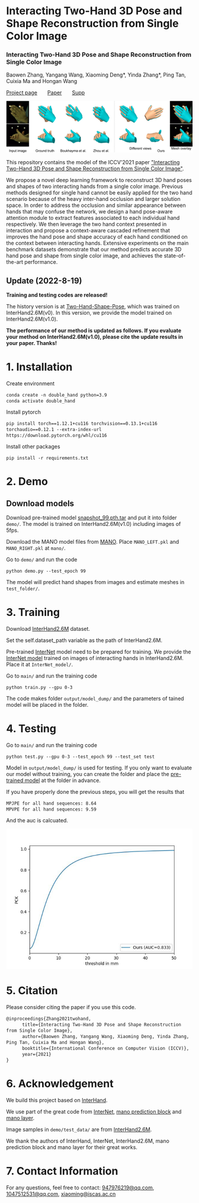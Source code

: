 # Interacting Two-Hand 3D Pose and Shape Reconstruction from Single Color Image

### Interacting Two-Hand 3D Pose and Shape Reconstruction from Single Color Image
Baowen Zhang, Yangang Wang, Xiaoming Deng*, Yinda Zhang*, Ping Tan, Cuixia Ma and Hongan Wang

[Project page](https://baowenz.github.io/Intershape/)   &nbsp;  &nbsp;  &nbsp;  [Paper](https://openaccess.thecvf.com/content/ICCV2021/papers/Zhang_Interacting_Two-Hand_3D_Pose_and_Shape_Reconstruction_From_Single_Color_ICCV_2021_paper.pdf)   &nbsp;  &nbsp;  &nbsp;  [Supp](https://openaccess.thecvf.com/content/ICCV2021/supplemental/Zhang_Interacting_Two-Hand_3D_ICCV_2021_supplemental.pdf)

![prediction example](assets/teaser.png)

This repository contains the model of the ICCV'2021 paper ["Interacting Two-Hand 3D Pose and Shape Reconstruction from Single Color Image"](https://openaccess.thecvf.com/content/ICCV2021/papers/Zhang_Interacting_Two-Hand_3D_Pose_and_Shape_Reconstruction_From_Single_Color_ICCV_2021_paper.pdf).

We propose a novel deep learning framework to reconstruct 3D hand poses and shapes of two interacting hands from a single color image. Previous methods designed for single hand cannot be easily applied for the two hand scenario because of the heavy inter-hand occlusion and larger solution space. In order to address the occlusion and similar appearance between hands that may confuse the network, we design a hand pose-aware attention module to extract features associated to each individual hand respectively. We then leverage the two hand context presented in interaction and propose a context-aware cascaded refinement that improves the hand pose and shape accuracy of each hand conditioned on the context between interacting hands. Extensive experiments on the main benchmark datasets demonstrate that our method predicts accurate 3D hand pose and shape from single color image, and achieves the state-of-the-art performance.

## Update (2022-8-19)
**Training and testing codes are released!**

The history version is at [Two-Hand-Shape-Pose](https://github.com/BaowenZ/Two-Hand-Shape-Pose), which was trained on InterHand2.6M(v0).
In this version, we provide the model trained on InterHand2.6M(v1.0). 

**The performance of our method is updated as follows. If you evaluate your method on InterHand2.6M(v1.0), please cite the update results in your paper. Thanks!**


# 1. Installation
Create environment
```
conda create -n double_hand python=3.9
conda activate double_hand 
```
Install pytorch
```
pip install torch==1.12.1+cu116 torchvision==0.13.1+cu116 torchaudio==0.12.1 --extra-index-url https://download.pytorch.org/whl/cu116
```
Install other packages
```
pip install -r requirements.txt
```
# 2. Demo
## Download models
Download pre-trained model [snapshot_99.pth.tar](https://drive.google.com/drive/folders/1RAQ_Bxh4LIdJS8uxEVNMrR3nzqTbelZo) and put it into folder `demo/`.
The model is trained on InterHand2.6M(v1.0) including images of 5fps.

Download the MANO model files from [MANO](https://mano.is.tue.mpg.de/). Place `MANO_LEFT.pkl` and `MANO_RIGHT.pkl` at `mano/`.

Go to `demo/` and run the code
```
python demo.py --test_epoch 99
```
The model will predict hand shapes from images and estimate meshes in `test_folder/`.

# 3. Training
Download [InterHand2.6M](https://mks0601.github.io/InterHand2.6M/) dataset.

Set the self.dataset_path variable as the path of InterHand2.6M.

Pre-trained [InterNet](https://github.com/facebookresearch/InterHand2.6M) model need to be prepared for training. We provide the [InterNet model](https://drive.google.com/drive/folders/18SSbDWDYhSd9T9Xf-PbBkBQ8mmm-DPQy) trained on images of interacting hands in InterHand2.6M. Place it at `InterNet_model/`.

Go to `main/` and run the training code
```
python train.py --gpu 0-3
```

The code makes folder `output/model_dump/` and the parameters of tained model will be placed in the folder. 

# 4. Testing
Go to `main/` and run the training code
```
python test.py --gpu 0-3 --test_epoch 99 --test_set test
```

Model in `output/model_dump/` is used for testing. If you only want to evaluate our model without training, you can create the folder and place the [pre-trained model](https://drive.google.com/drive/folders/1RAQ_Bxh4LIdJS8uxEVNMrR3nzqTbelZo) at the folder in advance.

If you have properly done the previous steps, you will get the results that
```
MPJPE for all hand sequences: 8.64
MPVPE for all hand sequences: 9.59
```
And the auc is calcuated.

![auc](assets/pck.jpg)

# 5. Citation
Please consider citing the paper if you use this code.
```
@inproceedings{Zhang2021twohand, 
      title={Interacting Two-Hand 3D Pose and Shape Reconstruction from Single Color Image}, 
      author={Baowen Zhang, Yangang Wang, Xiaoming Deng, Yinda Zhang, Ping Tan, Cuixia Ma and Hongan Wang}, 
      booktitle={International Conference on Computer Vision (ICCV)}, 
      year={2021} 
} 
```

# 6. Acknowledgement

We build this project based on [InterHand](https://github.com/facebookresearch/InterHand2.6M).

We use part of the great code from [InterNet](https://mks0601.github.io/InterHand2.6M/), [mano prediction block](https://github.com/hassony2/manopth) and [mano layer](https://github.com/vchoutas/smplx).

Image samples in `demo/test_data/` are from [InterHand2.6M](https://mks0601.github.io/InterHand2.6M/). 

We thank the authors of InterHand, InterNet, InterHand2.6M, mano prediction block and mano layer for their great works.

# 7. Contact Information
For any questions, feel free to contact: 947976219@qq.com, 1047512531@qq.com, xiaoming@iscas.ac.cn




